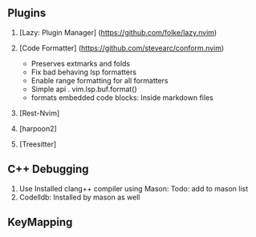 ## Plugins

1. [Lazy: Plugin Manager] (https://github.com/folke/lazy.nvim)
2. [Code Formatter] (https://github.com/stevearc/conform.nvim)

   - Preserves extmarks and folds
   - Fix bad behaving lsp formatters
   - Enable range formatting for all formatters
   - Simple api . vim.lsp.buf.format()
   - formats embedded code blocks: Inside markdown files

3. [Rest-Nvim]
4. [harpoon2]
5. [Treesitter]

## C++ Debugging

1. Use Installed clang++ compiler using Mason: Todo: add to mason list
2. Codelldb: Installed by mason as well

## KeyMapping

>
